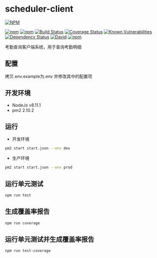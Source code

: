 # scheduler-client

[![NPM](https://nodei.co/npm/qcloud-image-sdk.png)](https://nodei.co/npm/qcloud-image-sdk/)

[![npm](https://img.shields.io/npm/v/qcloud-image-sdk.svg)](https://www.npmjs.com/package/qcloud-image-sdk)
[![npm](https://img.shields.io/npm/dm/qcloud-image-sdk.svg)](https://www.npmjs.com/package/qcloud-image-sdk)
[![Build Status](https://travis-ci.org/flavorzyb/qcloud-image-sdk.svg?branch=master)](https://travis-ci.org/flavorzyb/qcloud-image-sdk)
[![Coverage Status](https://coveralls.io/repos/github/flavorzyb/qcloud-image-sdk/badge.svg?branch=master)](https://coveralls.io/github/flavorzyb/qcloud-image-sdk?branch=master)
[![Known Vulnerabilities](https://snyk.io/test/github/flavorzyb/qcloud-image-sdk/badge.svg)](https://snyk.io/test/github/flavorzyb/qcloud-image-sdk)
[![Dependency Status](https://img.shields.io/david/flavorzyb/qcloud-image-sdk.svg)](https://david-dm.org/flavorzyb/qcloud-image-sdk)
[![David](https://img.shields.io/david/dev/flavorzyb/qcloud-image-sdk.svg)](https://david-dm.org/flavorzyb/qcloud-image-sdk?type=dev)
[![npm](https://img.shields.io/npm/l/express.svg)](https://opensource.org/licenses/MIT)

考勤查询客户端系统，用于查询考勤明细

## 配置

拷贝.env.example为.env 并修改其中的配置项

## 开发环境

- NodeJs v8.11.1
- pm2 2.10.2

## 运行

- 开发环境

```bash
pm2 start start.json --env dev 
```

- 生产环境

```bash
pm2 start start.json --env prod 
```

## 运行单元测试

```bash
npm run test
```

## 生成覆盖率报告

```bash
npm run coverage
```

## 运行单元测试并生成覆盖率报告

```bash
npm run test-coverage
```

